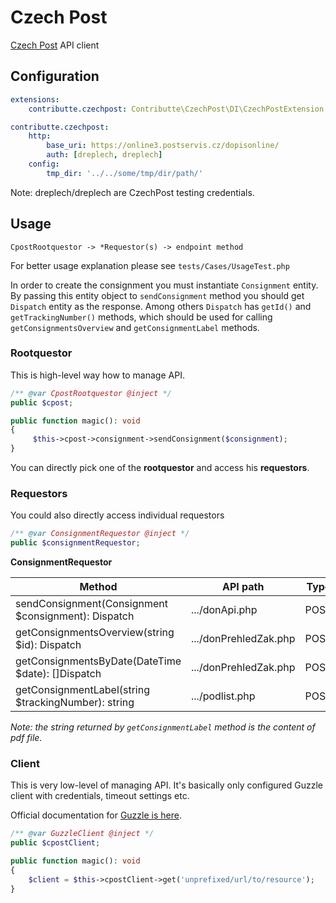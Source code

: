 # Czech Post

[Czech Post](https://www.ceskaposta.cz/en/index) API client

## Configuration

```yaml
extensions:
    contributte.czechpost: Contributte\CzechPost\DI\CzechPostExtension

contributte.czechpost:
    http:
        base_uri: https://online3.postservis.cz/dopisonline/
        auth: [dreplech, dreplech]
    config:
        tmp_dir: '../../some/tmp/dir/path/'
```

Note: dreplech/dreplech are CzechPost testing credentials. 

## Usage

```
CpostRootquestor -> *Requestor(s) -> endpoint method
```

For better usage explanation please see `tests/Cases/UsageTest.php`

In order to create the consignment you must instantiate `Consignment` entity.
By passing this entity object to `sendConsignment` method you should get `Dispatch` entity as the response.
Among others `Dispatch` has `getId()` and `getTrackingNumber()` methods, 
which should be used for calling `getConsignmentsOverview` and `getConsignmentLabel` methods.

### Rootquestor

This is high-level way how to manage API.

```php
/** @var CpostRootquestor @inject */
public $cpost;

public function magic(): void
{
     $this->cpost->consignment->sendConsignment($consignment);
}
```

You can directly pick one of the **rootquestor** and access his **requestors**.

### Requestors

You could also directly access individual requestors

```php
/** @var ConsignmentRequestor @inject */
public $consignmentRequestor;
```

**ConsignmentRequestor**

| Method                                                | API path              | Type |
| ------------------------------------------------------| ----------------------|----- |
| sendConsignment(Consignment $consignment): Dispatch   | .../donApi.php        | POST |
| getConsignmentsOverview(string $id): Dispatch         | .../donPrehledZak.php | POST |
| getConsignmentsByDate(DateTime $date): []Dispatch     | .../donPrehledZak.php | POST |
| getConsignmentLabel(string $trackingNumber): string   | .../podlist.php       | POST |

_Note: the string returned by `getConsignmentLabel` method is the content of pdf file._

### Client

This is very low-level of managing API. It's basically only configured
Guzzle client with credentials, timeout settings etc.

Official documentation for [Guzzle is here](https://guzzle.readthedocs.io/en/latest/quickstart.html).

```php
/** @var GuzzleClient @inject */
public $cpostClient;

public function magic(): void
{
    $client = $this->cpostClient->get('unprefixed/url/to/resource');
}
```
